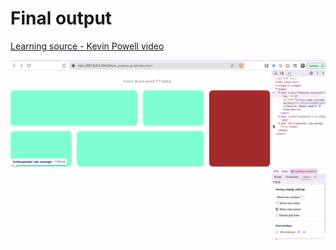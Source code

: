 # Final output

[Learning source - Kevin Powell video](https://www.youtube.com/watch?v=rg7Fvvl3taU&t=1675s)

![Output-GIF](./output.gif)
